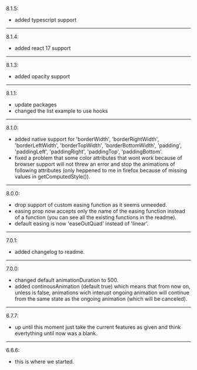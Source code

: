 8.1.5:  
- added typescript support

---

8.1.4:  
- added react 17 support

---

8.1.3:  
- added opacity support

---

8.1.1:  
- update packages
- changed the list example to use hooks

---

8.1.0:  
- added native support for 'borderWidth', 'borderRightWidth', 'borderLeftWidth', 'borderTopWidth', 'borderBottomWidth', 'padding', 'paddingLeft', 'paddingRight', 'paddingTop', 'paddingBottom'.
- fixed a problem that some color attributes that wont work because of browser support will not threw an error and stop the animations of following attributes (only heppened to me in firefox because of missing values in getComputedStyle()).

---

8.0.0:  
- drop support of custom easing function as it seems unneeded.
- easing prop now accepts only the name of the easing function instead of a function (you can see all the existing functions in the readme).
- default easing is now 'easeOutQuad' instead of 'linear'.

---

7.0.1:  
- added changelog to readme.

---

7.0.0:  
- changed default animationDuration to 500.
- added continousAnimation (default true) which means that from now on, unless is false, animations wich interupt ongoing animation will continue from the same state as the ongoing animation (which will be canceled). 

---

6.7.7:  
- up until this moment just take the current features as given and think evertything until now was a blank.

---
6.6.6:  
- this is where we started.

